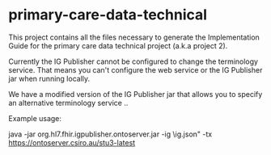 # primary-care-data-technical

This project contains all the files necessary to generate the Implementation Guide for the primary care data technical project 
(a.k.a project 2). 

Currently the IG Publisher cannot be configured to change the terminology service. That means you can't configure the web
service or the IG Publisher jar when running locally.

We have a modified version of the IG Publisher jar that allows you to specify an alternative terminology service ..

Example usage:

java -jar org.hl7.fhir.igpublisher.ontoserver.jar -ig <directory containging ig.json control file>\ig.json" -tx https://ontoserver.csiro.au/stu3-latest


